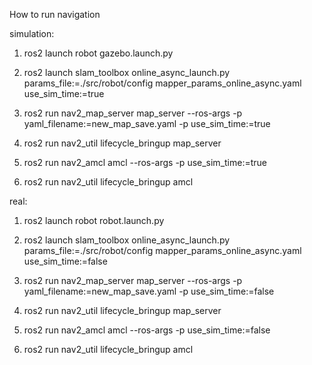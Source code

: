 How to run navigation

simulation:

1. ros2 launch robot gazebo.launch.py

2. ros2 launch slam_toolbox online_async_launch.py params_file:=./src/robot/config
mapper_params_online_async.yaml use_sim_time:=true

3. ros2 run nav2_map_server map_server --ros-args -p yaml_filename:=new_map_save.yaml -p  use_sim_time:=true

4. ros2 run nav2_util lifecycle_bringup map_server

5. ros2 run nav2_amcl amcl --ros-args -p use_sim_time:=true

6. ros2 run nav2_util lifecycle_bringup amcl

real:

1. ros2 launch robot robot.launch.py

2. ros2 launch slam_toolbox online_async_launch.py params_file:=./src/robot/config
mapper_params_online_async.yaml use_sim_time:=false

3. ros2 run nav2_map_server map_server --ros-args -p yaml_filename:=new_map_save.yaml -p  use_sim_time:=false

4. ros2 run nav2_util lifecycle_bringup map_server

5. ros2 run nav2_amcl amcl --ros-args -p use_sim_time:=false

6. ros2 run nav2_util lifecycle_bringup amcl